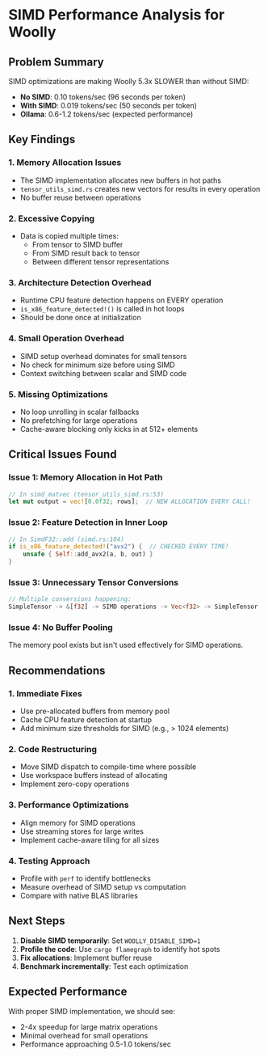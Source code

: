 # SIMD Performance Analysis for Woolly

## Problem Summary
SIMD optimizations are making Woolly 5.3x SLOWER than without SIMD:
- **No SIMD**: 0.10 tokens/sec (96 seconds per token)
- **With SIMD**: 0.019 tokens/sec (50 seconds per token)
- **Ollama**: 0.6-1.2 tokens/sec (expected performance)

## Key Findings

### 1. Memory Allocation Issues
- The SIMD implementation allocates new buffers in hot paths
- `tensor_utils_simd.rs` creates new vectors for results in every operation
- No buffer reuse between operations

### 2. Excessive Copying
- Data is copied multiple times:
  - From tensor to SIMD buffer
  - From SIMD result back to tensor
  - Between different tensor representations

### 3. Architecture Detection Overhead
- Runtime CPU feature detection happens on EVERY operation
- `is_x86_feature_detected!()` is called in hot loops
- Should be done once at initialization

### 4. Small Operation Overhead
- SIMD setup overhead dominates for small tensors
- No check for minimum size before using SIMD
- Context switching between scalar and SIMD code

### 5. Missing Optimizations
- No loop unrolling in scalar fallbacks
- No prefetching for large operations
- Cache-aware blocking only kicks in at 512+ elements

## Critical Issues Found

### Issue 1: Memory Allocation in Hot Path
```rust
// In simd_matvec (tensor_utils_simd.rs:53)
let mut output = vec![0.0f32; rows];  // NEW ALLOCATION EVERY CALL!
```

### Issue 2: Feature Detection in Inner Loop
```rust
// In SimdF32::add (simd.rs:104)
if is_x86_feature_detected!("avx2") {  // CHECKED EVERY TIME!
    unsafe { Self::add_avx2(a, b, out) }
}
```

### Issue 3: Unnecessary Tensor Conversions
```rust
// Multiple conversions happening:
SimpleTensor -> &[f32] -> SIMD operations -> Vec<f32> -> SimpleTensor
```

### Issue 4: No Buffer Pooling
The memory pool exists but isn't used effectively for SIMD operations.

## Recommendations

### 1. Immediate Fixes
- Use pre-allocated buffers from memory pool
- Cache CPU feature detection at startup
- Add minimum size thresholds for SIMD (e.g., > 1024 elements)

### 2. Code Restructuring
- Move SIMD dispatch to compile-time where possible
- Use workspace buffers instead of allocating
- Implement zero-copy operations

### 3. Performance Optimizations
- Align memory for SIMD operations
- Use streaming stores for large writes
- Implement cache-aware tiling for all sizes

### 4. Testing Approach
- Profile with `perf` to identify bottlenecks
- Measure overhead of SIMD setup vs computation
- Compare with native BLAS libraries

## Next Steps

1. **Disable SIMD temporarily**: Set `WOOLLY_DISABLE_SIMD=1`
2. **Profile the code**: Use `cargo flamegraph` to identify hot spots
3. **Fix allocations**: Implement buffer reuse
4. **Benchmark incrementally**: Test each optimization

## Expected Performance
With proper SIMD implementation, we should see:
- 2-4x speedup for large matrix operations
- Minimal overhead for small operations
- Performance approaching 0.5-1.0 tokens/sec